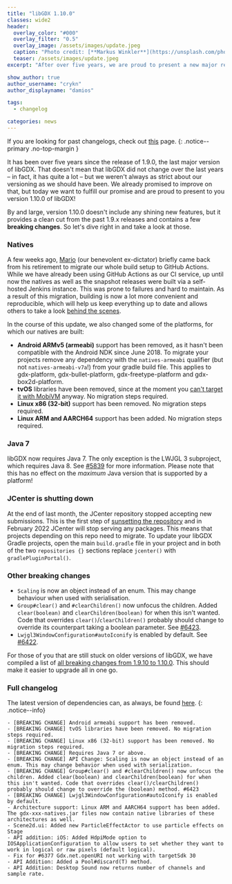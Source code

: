 ```yaml
---
title: "libGDX 1.10.0"
classes: wide2
header:
  overlay_color: "#000"
  overlay_filter: "0.5"
  overlay_image: /assets/images/update.jpeg
  caption: "Photo credit: [**Markus Winkler**](https://unsplash.com/photos/cxoR55-bels)"
  teaser: /assets/images/update.jpeg
excerpt: "After over five years, we are proud to present a new major release of libGDX: version 1.10.0!"

show_author: true
author_username: "crykn"
author_displayname: "damios"

tags:
  - changelog

categories: news
---
```

If you are looking for past changelogs, check out [this](/news/changelog/) page.
{: .notice--primary .no-top-margin }

It has been over five years since the release of 1.9.0, the last major version of libGDX. That doesn't mean that libGDX did not change over the last years – in fact, it has quite a lot – but we weren't always as strict about our versioning as we should have been. We already promised to improve on that, but today we want to fulfill our promise and are proud to present to you version 1.10.0 of libGDX!

By and large, version 1.10.0 doesn't include any shining new features, but it provides a clean cut from the past 1.9.x releases and contains a few **breaking changes**. So let's dive right in and take a look at those.

### Natives
A few weeks ago, [Mario](https://twitter.com/badlogicgames) (our benevolent ex-dictator) briefly came back from his retirement to migrate our whole build setup to GitHub Actions. While we have already been using GitHub Actions as our CI service, up until now the natives as well as the snapshot releases were built via a self-hosted Jenkins instance. This was prone to failures and hard to maintain. As a result of this migration, building is now a lot more convenient and reproducible, which will help us keep everything up to date and allows others to take a look [behind the scenes](https://github.com/libgdx/libgdx/blob/master/.github/workflows/build-snapshot.yml).

In the course of this update, we also changed some of the platforms, for which our natives are built:

- **Android ARMv5 (armeabi)** support has been removed, as it hasn't been compatible with the Android NDK since June 2018. To migrate your projects remove any dependency with the `natives-armeabi` qualifier (but not `natives-armeabi-v7a`!) from your gradle build file. This applies to gdx-platform, gdx-bullet-platform, gdx-freetype-platform and gdx-box2d-platform.
- **tvOS** libraries have been removed, since at the moment you [can't target it with MobiVM](https://github.com/MobiVM/robovm/issues/181) anyway. No migration steps required.
- **Linux x86 (32-bit)** support has been removed. No migration steps required.
- **Linux ARM and AARCH64** support has been added. No migration steps required.

### Java 7
libGDX now requires Java 7. The only exception is the LWJGL 3 subproject, which requires Java 8. See [#5839](https://github.com/libgdx/libgdx/pull/5839) for more information. Please note that this has no effect on the _maximum_ Java version that is supported by a platform!

### JCenter is shutting down
At the end of last month, the JCenter repository stopped accepting new submissions. This is the first step of [sunsetting the repository](https://jfrog.com/blog/into-the-sunset-bintray-jcenter-gocenter-and-chartcenter/) and in February 2022 JCenter will stop serving any packages. This means that projects depending on this repo need to migrate. To update your libGDX Gradle projects, open the main `build.gradle` file in your project and in both of the two `repositories {}` sections replace `jcenter()` with `gradlePluginPortal()`.

### Other breaking changes
- `Scaling` is now an object instead of an enum. This may change behaviour when used with serialisation.
- `Group#clear()` and `#clearChildren()` now unfocus the children. Added `clear(boolean)` and `clearChildren(boolean)` for when this isn't wanted. Code that overrides `clear()`/`clearChildren()` probably should change to override its counterpart taking a boolean parameter. See [#6423](https://github.com/libgdx/libgdx/pull/6423).
- `Lwjgl3WindowConfiguration#autoIconify` is enabled by default. See [#6422](https://github.com/libgdx/libgdx/pull/6422).


For those of you that are still stuck on older versions of libGDX, we have compiled a list of [all breaking changes from 1.9.10 to 1.10.0](/news/2021/04/the-ultimate-migration-guide). This should make it easier to upgrade all in one go.


### Full changelog
The latest version of dependencies can, as always, be found [here](/dev/versions/).
{: .notice--info}
```
- [BREAKING CHANGE] Android armeabi support has been removed.
- [BREAKING CHANGE] tvOS libraries have been removed. No migration steps required.
- [BREAKING CHANGE] Linux x86 (32-bit) support has been removed. No migration steps required.
- [BREAKING CHANGE] Requires Java 7 or above.
- [BREAKING CHANGE] API Change: Scaling is now an object instead of an enum. This may change behavior when used with serialization.
- [BREAKING CHANGE] Group#clear() and #clearChildren() now unfocus the children. Added clear(boolean) and clearChildren(boolean) for when this isn't wanted. Code that overrides clear()/clearChildren() probably should change to override the (boolean) method. #6423
- [BREAKING CHANGE] Lwjgl3WindowConfiguration#autoIconify is enabled by default.
- Architecture support: Linux ARM and AARCH64 support has been added. The gdx-xxx-natives.jar files now contain native libraries of these architectures as well.
- Scene2d.ui: Added new ParticleEffectActor to use particle effects on Stage
- API addition: iOS: Added HdpiMode option to IOSApplicationConfiguration to allow users to set whether they want to work in logical or raw pixels (default logical).
- Fix for #6377 Gdx.net.openURI not working with targetSdk 30
- API Addition: Added a Pool#discard(T) method.
- API Addition: Desktop Sound now returns number of channels and sample rate.
```
